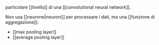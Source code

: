 particolare [[livello]] di una [[convolutional neural network]].

Non usa [[neurone|neuroni]] per processare i dati, ma una [[funzione di aggregazione]]:
- [[max pooling layer]]
- [[average pooling layer]]

